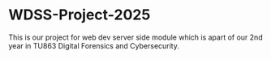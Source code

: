 # WDSS-Project-2025
This is our project for web dev server side module which is apart of our  2nd year in TU863 Digital Forensics and Cybersecurity.
